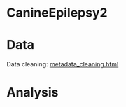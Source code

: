 # CanineEpilepsy2

# Data

Data cleaning: [metadata_cleaning.html](knit_html/metadata_cleaning.html) 

# Analysis

